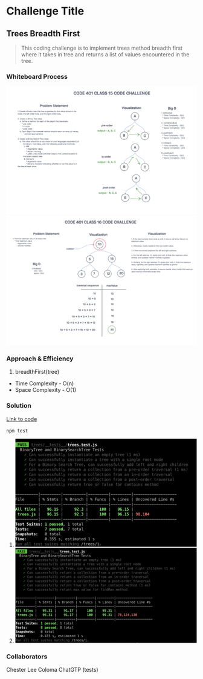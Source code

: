 # Challenge Title
## Trees Breadth First
> This coding challenge is to implement trees method breadth first where it takes in tree and returns a list of values encountered in the tree.

### Whiteboard Process
![Trees](../images/trees.png)
![Trees - findMax](../images/trees-findmax.png)

### Approach & Efficiency
<!-- What approach did you take? Why? What is the Big O space/time for this approach? -->

1. breadthFirst(tree)
  * Time Complexity - O(n)
  * Space Complexity - O(1)

### Solution
<!-- Show how to run your code, and examples of it in action -->
[Link to code](https://github.com/cleecoloma/data-structures-and-algorithms/tree/main/javascript/trees)
```text
npm test
```

1. ![Trees Test](../images/trees-test.png)
2. ![Trees findMax Test](../images/tree-max-test.png)

### Collaborators
Chester Lee Coloma
ChatGTP (tests)
